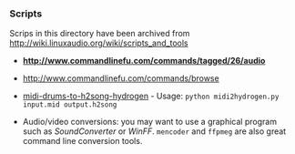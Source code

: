  ### Scripts
 
Scrips in this directory have been archived from <http://wiki.linuxaudio.org/wiki/scripts_and_tools>

 * **http://www.commandlinefu.com/commands/tagged/26/audio**
 * http://www.commandlinefu.com/commands/browse
 * [midi-drums-to-h2song-hydrogen](http://italianmafia.altervista.org/blog/download.php?get=midi2hydrogen.tar.gz) - Usage: `python midi2hydrogen.py input.mid output.h2song`


 * Audio/video conversions: you may want to use a graphical program such as _SoundConverter_ or _WinFF_. `mencoder` and `ffpmeg` are also great command line conversion tools.
